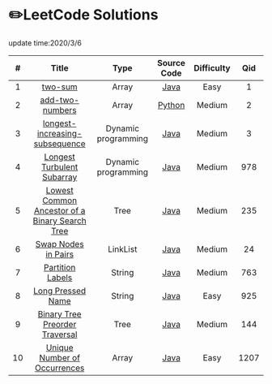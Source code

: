  # ✏️LeetCode Solutions
  update time:2020/3/6
  
   | # | Title | Type | Source Code | Difficulty | Qid |
   |:---:|:---:|:---:|:---:|:---:|:---:|
   |1|[two-sum](https://leetcode.com/problems/two-sum)| Array | [Java](SourceCode/src/SwapNodesPairs.java) |Easy|1|
   |2|[add-two-numbers](https://leetcode.com/problems/add-two-numbers)| Array |[Python](SourceCode/src/SwapNodesPairs.java)|Medium|2|
   |3|[longest-increasing-subsequence](https://leetcode-cn.com/problems/longest-increasing-subsequence/)| Dynamic programming |[Java](SourceCode/src/SwapNodesPairs.java)|Medium|3|
   |4|[Longest Turbulent Subarray](https://leetcode-cn.com/problems/longest-turbulent-subarray/)| Dynamic programming |[Java](SourceCode/src/SwapNodesPairs.java)|Medium|978|
   |5|[Lowest Common Ancestor of a Binary Search Tree](https://leetcode-cn.com/problems/longest-increasing-subsequence/)| Tree |[Java](SourceCode/src/SwapNodesPairs.java)|Medium|235|
   |6|[Swap Nodes in Pairs](https://leetcode-cn.com/problems/swap-nodes-in-pairs/)| LinkList |[Java](SourceCode/src/SwapNodesPairs.java)|Medium|24|
   |7|[Partition Labels](https://leetcode-cn.com/problems/partition-labels/)| String |[Java](SourceCode/src/PartitionLabels.java)|Medium|763|
   |8|[Long Pressed Name](https://leetcode-cn.com/problems/long-pressed-name/)| String |[Java](SourceCode/src/LongPressedName.java)|Easy|925|
   |9|[Binary Tree Preorder Traversal](https://leetcode-cn.com/problems/binary-tree-preorder-traversal/)| Tree |[Java](SourceCode/src/BinaryTreePreorderTraversal.java)|Medium|144|
   |10|[Unique Number of Occurrences](https://leetcode-cn.com/problems/unique-number-of-occurrences/)| Array |[Java](SourceCode/src/UniqueNumberOccurrences.java)|Easy|1207|
   